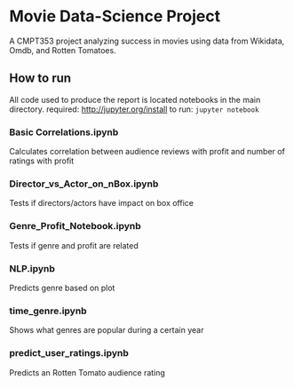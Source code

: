 # Movie Data-Science Project

A CMPT353 project analyzing success in movies using data from Wikidata, Omdb, and Rotten Tomatoes.

## How to run
All code used to produce the report is located notebooks in the main directory.
required: http://jupyter.org/install
to run:
`jupyter notebook`
### Basic Correlations.ipynb
Calculates correlation between audience reviews with profit and number of ratings with profit
### Director_vs_Actor_on_nBox.ipynb
Tests if directors/actors have impact on box office
### Genre_Profit_Notebook.ipynb
Tests if genre and profit are related
### NLP.ipynb
Predicts genre based on plot
### time_genre.ipynb
Shows what genres are popular during a certain year
### predict_user_ratings.ipynb
Predicts an Rotten Tomato audience rating